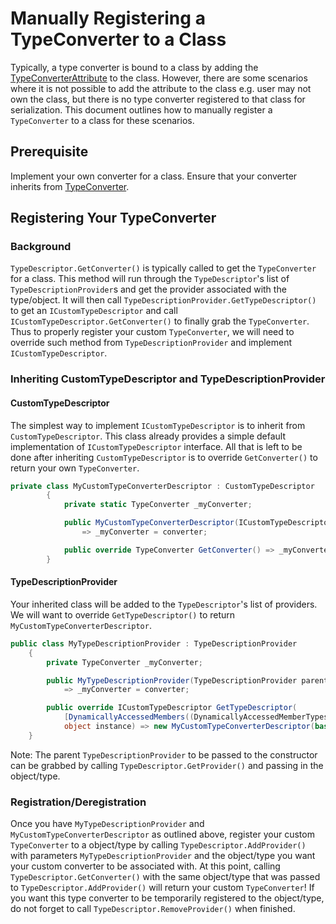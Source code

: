 # Manually Registering a TypeConverter to a Class
Typically, a type converter is bound to a class by adding the [TypeConverterAttribute](https://learn.microsoft.com/en-us/dotnet/api/system.componentmodel.typeconverterattribute?view=net-7.0) to the class. 
However, there are some scenarios where it is not possible to add the attribute to the class e.g. user may not own the class, but there is no type converter registered to that class for serialization. This document outlines how to manually register a `TypeConverter` to a class for these scenarios.

## Prerequisite
Implement your own converter for a class. Ensure that your converter inherits from [TypeConverter](https://learn.microsoft.com/en-us/dotnet/api/system.componentmodel.typeconverter?view=net-7.0).

## Registering Your TypeConverter

### Background
`TypeDescriptor.GetConverter()` is typically called to get the `TypeConverter` for a class. This method will run through the `TypeDescriptor`'s list of `TypeDescriptionProvider`s and get the provider associated with the type/object. It will then call `TypeDescriptionProvider.GetTypeDescriptor()` to get an `ICustomTypeDescriptor` and call `ICustomTypeDescriptor.GetConverter()` to finally grab the `TypeConverter`. 
Thus to properly register your custom `TypeConverter`, we will need to override such method from `TypeDescriptionProvider` and implement `ICustomTypeDescriptor`.

### Inheriting CustomTypeDescriptor and TypeDescriptionProvider

#### CustomTypeDescriptor
The simplest way to implement `ICustomTypeDescriptor` is to inherit from `CustomTypeDescriptor`. This class already provides a simple default implementation of `ICustomTypeDescriptor` interface. All that is left to be done after inheriting `CustomTypeDescriptor` is to override `GetConverter()` to return your own `TypeConverter`.
```c#
private class MyCustomTypeConverterDescriptor : CustomTypeDescriptor
        {
            private static TypeConverter _myConverter;

            public MyCustomTypeConverterDescriptor(ICustomTypeDescriptor parent, TypeConverter converter) : base(parent)
                => _myConverter = converter;

            public override TypeConverter GetConverter() => _myConverter;
        }
```

#### TypeDescriptionProvider
Your inherited class will be added to the `TypeDescriptor`'s list of providers.
We will want to override `GetTypeDescriptor()` to return `MyCustomTypeConverterDescriptor`.
```c#
public class MyTypeDescriptionProvider : TypeDescriptionProvider
    {
        private TypeConverter _myConverter;

        public MyTypeDescriptionProvider(TypeDescriptionProvider parent, TypeConverter converter) : base(parent)
            => _myConverter = converter;

        public override ICustomTypeDescriptor GetTypeDescriptor(
            [DynamicallyAccessedMembers((DynamicallyAccessedMemberTypes)(-1))] Type objectType,
            object instance) => new MyCustomTypeConverterDescriptor(base.GetTypeDescriptor(objectType, instance), _myConverter);
    }
```
Note: The parent `TypeDescriptionProvider` to be passed to the constructor can be grabbed by calling `TypeDescriptor.GetProvider()` and passing in the object/type.

### Registration/Deregistration
Once you have `MyTypeDescriptionProvider` and `MyCustomTypeConverterDescriptor` as outlined above,
register your custom `TypeConverter` to a object/type by calling `TypeDescriptor.AddProvider()` with parameters `MyTypeDescriptionProvider`
and the object/type you want your custom converter to be associated with. At this point, calling `TypeDescriptor.GetConverter()` with the same object/type that was passed to `TypeDescriptor.AddProvider()` will return your custom `TypeConverter`! 
If you want this type converter to be temporarily registered to the object/type, do not forget to call `TypeDescriptor.RemoveProvider()` when finished.